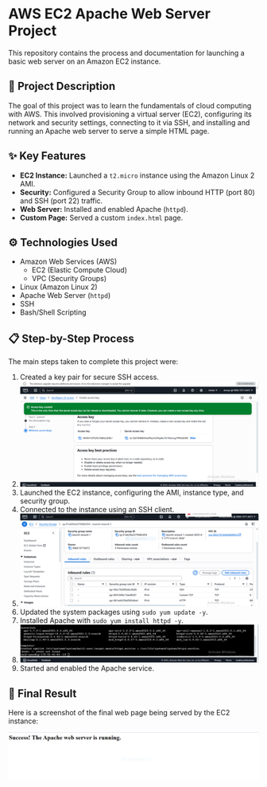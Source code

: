# AWS EC2 Apache Web Server Project

This repository contains the process and documentation for launching a basic web server on an Amazon EC2 instance.

## 🚀 Project Description

The goal of this project was to learn the fundamentals of cloud computing with AWS. This involved provisioning a virtual server (EC2), configuring its network and security settings, connecting to it via SSH, and installing and running an Apache web server to serve a simple HTML page.

## ✨ Key Features

-   **EC2 Instance:** Launched a `t2.micro` instance using the Amazon Linux 2 AMI.
-   **Security:** Configured a Security Group to allow inbound HTTP (port 80) and SSH (port 22) traffic.
-   **Web Server:** Installed and enabled Apache (`httpd`).
-   **Custom Page:** Served a custom `index.html` page.

## ⚙️ Technologies Used

-   Amazon Web Services (AWS)
    -   EC2 (Elastic Compute Cloud)
    -   VPC (Security Groups)
-   Linux (Amazon Linux 2)
-   Apache Web Server (`httpd`)
-   SSH
-   Bash/Shell Scripting

## 📋 Step-by-Step Process

The main steps taken to complete this project were:
1.  Created a key pair for secure SSH access.
2.   ![Secrete Access Key](https://github.com/Tooddlez/Creating-an-EC2-Instance-and-installing-an-Apache-web-server-on-it/blob/main/Secret%20Acess%20Key.PNG)
3.  Launched the EC2 instance, configuring the AMI, instance type, and security group.
4.  Connected to the instance using an SSH client.
5.  ![Inbound Rule](https://github.com/Tooddlez/Creating-an-EC2-Instance-and-installing-an-Apache-web-server-on-it/blob/main/Inbound%20Rule1.PNG)
6.  Updated the system packages using `sudo yum update -y`.
7.  Installed Apache with `sudo yum install httpd -y`.
8.  ![Secrete Access Key](https://github.com/Tooddlez/Creating-an-EC2-Instance-and-installing-an-Apache-web-server-on-it/blob/main/Installed%20an%20Apache%20server%20on%20a%20Linux%20EC2%20Istance.PNG)
9.  Started and enabled the Apache service.

## 📸 Final Result

Here is a screenshot of the final web page being served by the EC2 instance:

![Apache Web Server running on EC2](https://github.com/Tooddlez/Creating-an-EC2-Instance-and-installing-an-Apache-web-server-on-it/blob/main/The%20Apache%20Web%20Server%20is%20running.PNG)
